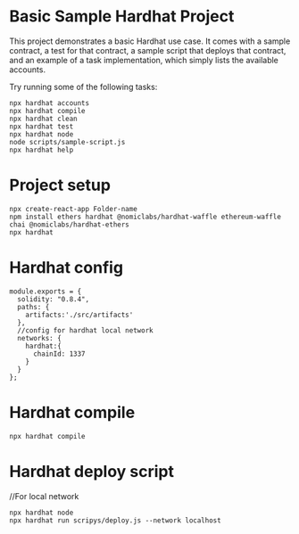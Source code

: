 # Basic Sample Hardhat Project

This project demonstrates a basic Hardhat use case. It comes with a sample contract, a test for that contract, a sample script that deploys that contract, and an example of a task implementation, which simply lists the available accounts.

Try running some of the following tasks:

```shell
npx hardhat accounts
npx hardhat compile
npx hardhat clean
npx hardhat test
npx hardhat node
node scripts/sample-script.js
npx hardhat help
```
# Project setup

```shell
npx create-react-app Folder-name
npm install ethers hardhat @nomiclabs/hardhat-waffle ethereum-waffle chai @nomiclabs/hardhat-ethers
npx hardhat
```
# Hardhat config
```shell
module.exports = {
  solidity: "0.8.4",
  paths: {
    artifacts:'./src/artifacts'
  },
  //config for hardhat local network
  networks: { 
    hardhat:{
      chainId: 1337
    }
  }
};
 ```
# Hardhat compile
```shell
npx hardhat compile
 ```
# Hardhat deploy script
//For local network
```shell
npx hardhat node
npx hardhat run scripys/deploy.js --network localhost
 ```

